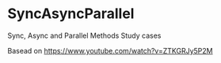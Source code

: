 # SyncAsyncParallel
Sync, Async and Parallel Methods Study cases

Basead on https://www.youtube.com/watch?v=ZTKGRJy5P2M
